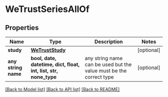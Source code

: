 # WeTrustSeriesAllOf


## Properties
Name | Type | Description | Notes
------------ | ------------- | ------------- | -------------
**study** | [**WeTrustStudy**](WeTrustStudy.md) |  | [optional] 
**any string name** | **bool, date, datetime, dict, float, int, list, str, none_type** | any string name can be used but the value must be the correct type | [optional]

[[Back to Model list]](../README.md#documentation-for-models) [[Back to API list]](../README.md#documentation-for-api-endpoints) [[Back to README]](../README.md)



